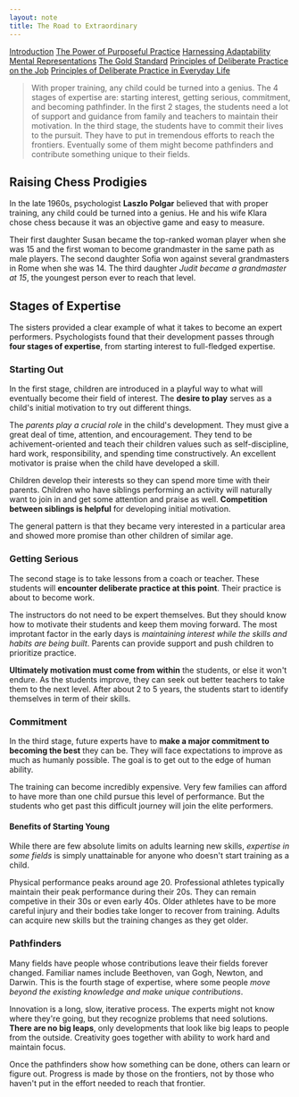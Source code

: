 ```yaml
---
layout: note
title: The Road to Extraordinary
---
```


[Introduction](0-introduction.html)
[The Power of Purposeful Practice](1-the-power-of-purposeful-practice.html)
[Harnessing Adaptability](2-harnessing-adaptability.html)
[Mental Representations](3-mental-representations.html)
[The Gold Standard](4-the-gold-standard.html)
[Principles of Deliberate Practice on the Job](5-principles-of-deliberate-practice-on-the-job.html)
[Principles of Deliberate Practice in Everyday Life](6-principles-of-deliberate-practice-in-everyday-life.html)

> With proper training, any child could be turned into a genius. The 4 stages of expertise are: starting interest, getting serious, commitment, and becoming pathfinder. In the first 2 stages, the students need a lot of support and guidance from family and teachers to maintain their motivation. In the third stage, the students have to commit their lives to the pursuit. They have to put in tremendous efforts to reach the frontiers. Eventually some of them might become pathfinders and contribute something unique to their fields.

## Raising Chess Prodigies

In the late 1960s, psychologist **Laszlo Polgar** believed that with proper training, any child could be turned into a genius. He and his wife Klara chose chess because it was an objective game and easy to measure.

Their first daughter Susan became the top-ranked woman player when she was 15 and the first woman to become grandmaster in the same path as male players. The second daughter Sofia won against several grandmasters in Rome when she was 14. The third daughter *Judit became a grandmaster at 15*, the youngest person ever to reach that level.

## Stages of Expertise

The sisters provided a clear example of what it takes to become an expert performers. Psychologists found that their development passes through **four stages of expertise**, from starting interest to full-fledged expertise.

### Starting Out

In the first stage, children are introduced in a playful way to what will eventually become their field of interest. The **desire to play** serves as a child's initial motivation to try out different things.

The *parents play a crucial role* in the child's development. They must give a great deal of time, attention, and encouragement. They tend to be achivement-oriented and teach their children values such as self-discipline, hard work, responsibility, and spending time constructively. An excellent motivator is praise when the child have developed a skill.

Children develop their interests so they can spend more time with their parents. Children who have siblings performing an activity will naturally want to join in and get some attention and praise as well. **Competition between siblings is helpful** for developing initial motivation.

The general pattern is that they became very interested in a particular area and showed more promise than other children of similar age.

### Getting Serious

The second stage is to take lessons from a coach or teacher. These students will **encounter deliberate practice at this point**. Their practice is about to become work.

The instructors do not need to be expert themselves. But they should know how to motivate their students and keep them moving forward. The most improtant factor in the early days is *maintaining interest while the skills and habits are being built*. Parents can provide support and push children to prioritize practice.

**Ultimately motivation must come from within** the students, or else it won't endure. As the students improve, they can seek out better teachers to take them to the next level. After about 2 to 5 years, the students start to identify themselves in term of their skills.

### Commitment

In the third stage, future experts have to **make a major commitment to becoming the best** they can be. They will face expectations to improve as much as humanly possible. The goal is to get out to the edge of human ability.

The training can become incredibly expensive. Very few families can afford to have more than one child pursue this level of performance. But the students who get past this difficult journey will join the elite performers.

#### Benefits of Starting Young

While there are few absolute limits on adults learning new skills, *expertise in some fields* is simply unattainable for anyone who doesn't start training as a child.

Physical performance peaks around age 20. Professional athletes typically maintain their peak performance during their 20s. They can remain competive in their 30s or even early 40s. Older athletes have to be more careful injury and their bodies take longer to recover from training. Adults can acquire new skills but the training changes as they get older. 

### Pathfinders

Many fields have people whose contributions leave their fields forever changed. Familiar names include Beethoven, van Gogh, Newton, and Darwin. This is the fourth stage of expertise, where some people *move beyond the existing knowledge and make unique contributions*.

Innovation is a long, slow, iterative process. The experts might not know where they're going, but they recognize problems that need solutions. **There are no big leaps**, only developments that look like big leaps to people from the outside. Creativity goes together with ability to work hard and maintain focus.

Once the pathfinders show how something can be done, others can learn or figure out. Progress is made by those on the frontiers, not by those who haven't put in the effort needed to reach that frontier. 